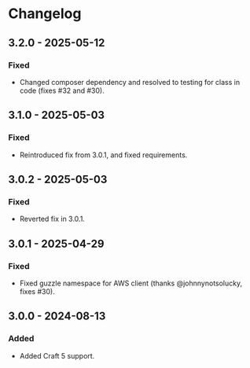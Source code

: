 # Changelog

## 3.2.0 - 2025-05-12
### Fixed
- Changed composer dependency and resolved to testing for class in code (fixes #32 and #30).

## 3.1.0 - 2025-05-03
### Fixed
- Reintroduced fix from 3.0.1, and fixed requirements.

## 3.0.2 - 2025-05-03
### Fixed
- Reverted fix in 3.0.1.

## 3.0.1 - 2025-04-29
### Fixed
- Fixed guzzle namespace for AWS client (thanks @johnnynotsolucky, fixes #30).

## 3.0.0 - 2024-08-13
### Added
- Added Craft 5 support.

